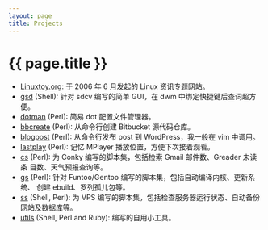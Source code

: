 ```yaml
---
layout: page
title: Projects
---
```


# {{ page.title }}

* [Linuxtoy.org][l]: 于 2006 年 6 月发起的 Linux 资讯专题网站。
* [gsd][g] (Shell): 针对 sdcv 编写的简单 GUI，在 dwm 中绑定快捷键后查词超方便。
* [dotman][d] (Perl): 简易 dot 配置文件管理器。
* [bbcreate][b] (Perl): 从命令行创建 Bitbucket 源代码仓库。
* [blogpost][p] (Perl): 从命令行发布 post 到 WordPress，我一般在 vim 中调用。
* [lastplay][a] (Perl): 记忆 MPlayer 播放位置，方便下次接着观看。
* [cs][c] (Perl): 为 Conky 编写的脚本集，包括检索 Gmail 邮件数、Greader 未读条
  目数、天气预报查询等。
* [gs][s] (Perl): 针对 Funtoo/Gentoo 编写的脚本集，包括自动编译内核、更新系统、
  创建 ebuild、罗列孤儿包等。
* [ss][v] (Shell, Perl): 为 VPS 编写的脚本集，包括检查服务器运行状态、自动备份
  网站及数据库等。
* [utils][u] (Shell, Perl and Ruby): 编写的自用小工具。

[l]: http://linuxtoy.org
[g]: https://bitbucket.org/xuxiaodong/gsd/
[d]: https://bitbucket.org/xuxiaodong/dotman/
[b]: https://bitbucket.org/xuxiaodong/bbcreate/
[p]: https://bitbucket.org/xuxiaodong/blogpost/
[a]: https://bitbucket.org/xuxiaodong/lastplay/
[c]: https://bitbucket.org/xuxiaodong/cs/
[s]: https://bitbucket.org/xuxiaodong/gs/
[v]: https://bitbucket.org/xuxiaodong/ss/
[u]: https://bitbucket.org/xuxiaodong/utils/
